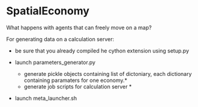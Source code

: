 # SpatialEconomy
What happens with agents that can freely move on a map?

For generating data on a calculation server:

- be sure that you already compiled he cython extension using setup.py

- launch parameters_generator.py
  * generate pickle objects containing list of dictoniary, each dictionary containing paramaters for one economy.*
  * generate job scripts for calculation server *

- launch meta_launcher.sh
